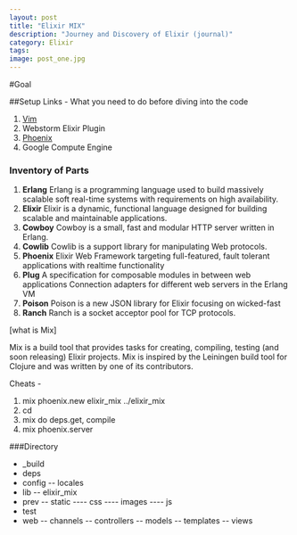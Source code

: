 ```yaml
---
layout: post
title: "Elixir MIX"
description: "Journey and Discovery of Elixir (journal)"
category: Elixir 
tags: 
image: post_one.jpg
---
```

#Goal

##Setup Links - What you need to do before diving into the code

<ol>
<li><a href="http://rustamserg.com/?p=171">Vim</a></li>
<li>Webstorm Elixir Plugin</li>
<li><a href="http://www.phoenixframework.org/">Phoenix</a></li>
<li>Google Compute Engine </li>
</ol>

<h3>Inventory of Parts</h3>

<ol>
<li><strong>Erlang</strong> Erlang is a programming language used to build massively scalable soft real-time systems with requirements on high availability. </li>
<li><strong>Elixir</strong> Elixir is a dynamic, functional language designed for building scalable and maintainable applications.</li>
<li><strong>Cowboy</strong> Cowboy is a small, fast and modular HTTP server written in Erlang.</li>
<li><strong>Cowlib</strong> Cowlib is a support library for manipulating Web protocols.</li>
<li><strong>Phoenix</strong> Elixir Web Framework targeting full-featured, fault tolerant applications with realtime functionality</li>
<li><strong>Plug</strong> A specification for composable modules in between web applications Connection adapters for different web servers in the Erlang VM </li>
<li><strong>Poison</strong> Poison is a new JSON library for Elixir focusing on wicked-fast</li>
<li><strong>Ranch</strong> Ranch is a socket acceptor pool for TCP protocols.</li>
</ol>


[what is Mix]

Mix is a build tool that provides tasks for creating, compiling,
testing (and soon releasing) Elixir projects.
Mix is inspired by the Leiningen build tool for Clojure and was written by one of its contributors.



Cheats -

1. mix phoenix.new elixir_mix ../elixir_mix
2. cd
3. mix do deps.get, compile
4. mix phoenix.server

###Directory
* _build
* deps
* config
-- locales
* lib
-- elixir_mix
* prev
-- static
---- css
---- images
---- js
* test
* web
-- channels
-- controllers
-- models
-- templates
-- views




